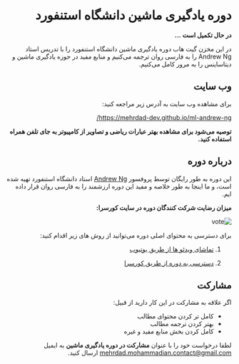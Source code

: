 <div dir=rtl align="right">

# دوره یادگیری ماشین دانشگاه استنفورد

**در حال تکمیل است ...** 

در این مخزن گیت هاب دوره یادگیری ماشین دانشگاه استنفورد را با تدریس استاد Andrew Ng
را به فارسی روان ترجمه می‌کنیم و منابع مفید در حوزه یادگیری ماشین و دیتاساینس را به مرور کامل می‌کنیم.

## وب سایت
برای مشاهده وب سایت به آدرس زیر مراجعه کنید:

https://mehrdad-dev.github.io/ml-andrew-ng/

**توصیه می‌شود برای مشاهده بهتر عبارات ریاضی و تصاویر از کامپیوتر به جای تلفن همراه استفاده کنید.**

## درباره دوره
این دوره به طور رایگان توسط پروفسور [Andrew Ng](https://www.coursera.org/instructor/andrewng) استاد دانشگاه استنفورد تهیه شده است، و ما اینجا به طور خلاصه و مفید این دوره ارزشمند را به فارسی روان قرار داده ایم.

**میزان رضایت شرکت کنندگان دوره در سایت کورسرا:**

![vote](https://github.com/mehrdad-dev/ml-andrew-ng/raw/master/images/image1.png?width=15pc)

برای دسترسی به محتوای اصلی دوره می‌توانید از روش های زیر اقدام کنید:
1. [تماشای ویدئو ها از طریق یوتیوب](https://www.youtube.com/watch?v=PPLop4L2eGk&list=PLLssT5z_DsK-h9vYZkQkYNWcItqhlRJLN)

2. [دسترسی به دوره از طریق کورسرا](https://www.coursera.org/learn/machine-learning?)


## مشارکت

اگر علاقه به مشارکت در این کار دارید از قبیل:
- کامل تر کردن محتوای مطالب
- بهتر کردن ترجمه مطالب
- کامل کردن بخش منابع مفید و غیره

لطفا درخواست خود را با عنوان 
**مشارکت در دوره یادگیری ماشین**
به ایمیل
[mehrdad.mohammadian.contact@gmail.com](mailto:mehrdad.mohammadian.contact@gmail.com)
ارسال کنید.

</div>
